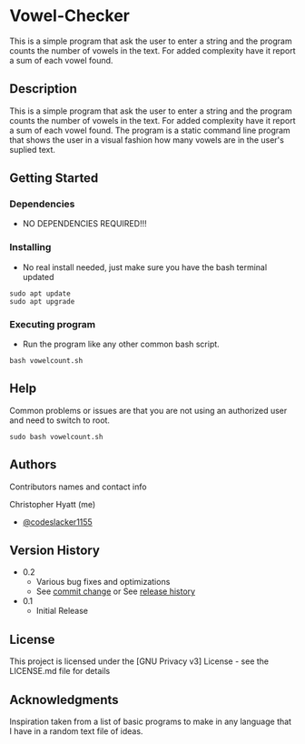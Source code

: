 # Vowel-Checker
This is a simple program that ask the user to enter a string and the program counts the number of vowels in the text. For added complexity have it report a sum of each vowel found.

## Description

This is a simple program that ask the user to enter a string and the program counts the number of vowels in the text. For added complexity have it report a sum of each vowel found.
The program is a static command line program that shows the user in a visual fashion how many vowels are in the user's suplied text.

## Getting Started

### Dependencies

* NO DEPENDENCIES REQUIRED!!!

### Installing

* No real install needed, just make sure you have the bash terminal updated
```
sudo apt update
sudo apt upgrade
```

### Executing program

* Run the program like any other common bash script.
```
bash vowelcount.sh
```

## Help
Common problems or issues are that you are not using an authorized user and need to switch to root.
```
sudo bash vowelcount.sh
```

## Authors

Contributors names and contact info

Christopher Hyatt (me)
* [@codeslacker1155](https://github.com/codeslacker1155)

## Version History

* 0.2
    * Various bug fixes and optimizations
    * See [commit change]() or See [release history]()
* 0.1
    * Initial Release

## License

This project is licensed under the [GNU Privacy v3] License - see the LICENSE.md file for details

## Acknowledgments

Inspiration taken from a list of basic programs to make in any language that I have in a random text file of ideas.
